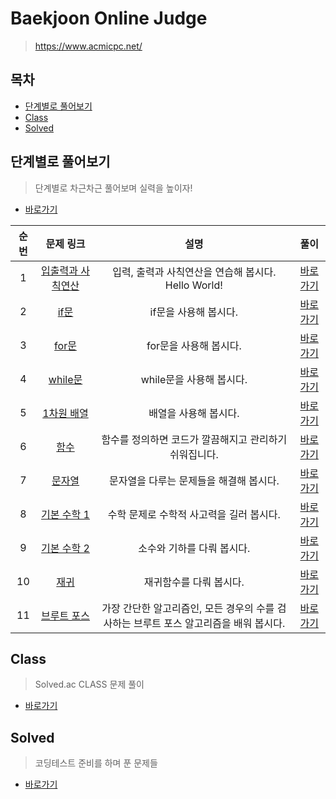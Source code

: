 # Baekjoon Online Judge

> https://www.acmicpc.net/

## 목차

* [단계별로 풀어보기](#단계별로-풀어보기)
* [Class](#Class)
* [Solved](#solved)

## 단계별로 풀어보기

> 단계별로 차근차근 풀어보며 실력을 높이자!

* [바로가기](./step)

| 순번 |                      문제 링크                      |                        설명                         |                             풀이                             |
| :--: | :-------------------------------------------------: | :-------------------------------------------------: | :----------------------------------------------------------: |
|  1   | [입출력과 사칙연산](https://www.acmicpc.net/step/1) | 입력, 출력과 사칙연산을 연습해 봅시다. Hello World! | [바로가기](https://github.com/mooyeon-choi/TIL/tree/master/problemSolving/baekjoon/step#%EC%9E%85%EC%B6%9C%EB%A0%A5%EA%B3%BC-%EC%82%AC%EC%B9%99%EC%97%B0%EC%82%B0) |
|  2   |       [if문](https://www.acmicpc.net/step/4)        | if문을 사용해 봅시다. |                         [바로가기](https://github.com/mooyeon-choi/TIL/tree/master/problemSolving/baekjoon/step#if%EB%AC%B8)                         |
|  3   |      [for문](https://www.acmicpc.net/step/3)       | for문을 사용해 봅시다. |                         [바로가기](https://github.com/mooyeon-choi/TIL/tree/master/problemSolving/baekjoon/step#for%EB%AC%B8)                         |
|  4   |     [while문](https://www.acmicpc.net/step/2)      | while문을 사용해 봅시다. |                         [바로가기](https://github.com/mooyeon-choi/TIL/tree/master/problemSolving/baekjoon/step#while%EB%AC%B8)                         |
|  5   |    [1차원 배열](https://www.acmicpc.net/step/6)     | 배열을 사용해 봅시다. |                         [바로가기](https://github.com/mooyeon-choi/TIL/tree/master/problemSolving/baekjoon/step#%EC%9D%BC%EC%B0%A8%EC%9B%90-%EB%B0%B0%EC%97%B4)                         |
|  6   |       [함수](https://www.acmicpc.net/step/5)        | 함수를 정의하면 코드가 깔끔해지고 관리하기 쉬워집니다. |                         [바로가기](https://github.com/mooyeon-choi/TIL/tree/master/problemSolving/baekjoon/step#%ED%95%A8%EC%88%98)                         |
|  7   |      [문자열](https://www.acmicpc.net/step/7)       | 문자열을 다루는 문제들을 해결해 봅시다. |                         [바로가기](https://github.com/mooyeon-choi/TIL/tree/master/problemSolving/baekjoon/step#%EB%AC%B8%EC%9E%90%EC%97%B4)                         |
|  8   |   [기본 수학 1](https://www.acmicpc.net/step/8)    | 수학 문제로 수학적 사고력을 길러 봅시다. |                         [바로가기](https://github.com/mooyeon-choi/TIL/tree/master/problemSolving/baekjoon/step#%EC%88%98%ED%95%99-1)                         |
|  9   |   [기본 수학 2](https://www.acmicpc.net/step/10)   | 소수와 기하를 다뤄 봅시다. |                         [바로가기](https://github.com/mooyeon-choi/TIL/tree/master/problemSolving/baekjoon/step#%EC%88%98%ED%95%99-2)                         |
|10|[재귀](https://www.acmicpc.net/step/19)|재귀함수를 다뤄 봅시다.|[바로가기](https://github.com/mooyeon-choi/TIL/tree/master/problemSolving/baekjoon/step#%EC%9E%AC%EA%B7%80)|
|11|[브루트 포스](https://www.acmicpc.net/step/22)|가장 간단한 알고리즘인, 모든 경우의 수를 검사하는 브루트 포스 알고리즘을 배워 봅시다.|[바로가기](https://github.com/mooyeon-choi/TIL/tree/master/problemSolving/baekjoon/step#%EB%B8%8C%EB%A3%A8%ED%8A%B8-%ED%8F%AC%EC%8A%A4)|


## Class

> Solved.ac CLASS 문제 풀이

* [바로가기](./class)

## Solved

> 코딩테스트 준비를 하며 푼 문제들

* [바로가기](./solved)

